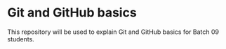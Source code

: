 # Git and GitHub basics
This repository will be used to explain Git and GitHub basics for Batch 09 students.
